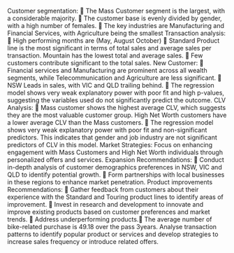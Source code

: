 Customer segmentation:
 The Mass Customer segment is the largest, with a considerable majority.
 The customer base is evenly divided by gender, with a high number of females.
 The key industries are Manufacturing and Financial Services, with Agriculture being the
smallest
Transaction analysis:
 High performing months are (May, August October)
 Standard Product line is the most significant in terms of total sales and average sales per
transaction. Mountain has the lowest total and average sales.
 Few customers contribute significant to the total sales.
New Customer:
 Financial services and Manufacturing are prominent across all wealth segments, while
Telecommunication and Agriculture are less significant.
 NSW Leads in sales, with VIC and QLD trailing behind.
 The regression model shows very weak explanatory power with poor fit and high p-values,
suggesting the variables used do not significantly predict the outcome.
CLV Analysis:
 Mass customer shows the highest average CLV, which suggests they are the most valuable
customer group. High Net Worth customers have a lower average CLV than the Mass
customers.
 The regression model shows very weak explanatory power with poor fit and non-significant
predictors. This indicates that gender and job industry are not significant predictors of CLV in
this model.
Market Strategies: Focus on enhancing engagement with Mass Customers and High Net Worth
individuals through personalized offers and services.
Expansion Recommendations:
 Conduct in-depth analysis of customer demographics preferences in NSW, VIC and QLD to
identify potential growth.
 Form partnerships with local businesses in these regions to enhance market penetration.
Product improvements Recommendations:
 Gather feedback from customers about their experience with the Standard and Touring
product lines to identify areas of improvement.
 Invest in research and development to innovate and improve existing products based on
customer preferences and market trends.
 Address underperforming products. The average number of bike-related purchase is 49.18 over the pass 3years. Analyse
transaction patterns to identify popular product or services and develop strategies to
increase sales frequency or introduce related offers.
